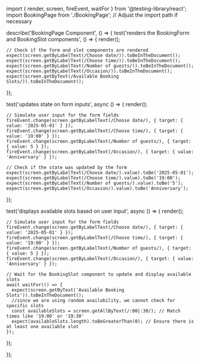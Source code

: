 import { render, screen, fireEvent, waitFor } from '@testing-library/react';
import BookingPage from './BookingPage'; // Adjust the import path if necessary

describe('BookingPage Component', () => {
  test('renders the BookingForm and BookingSlot components', () => {
    render(<BookingPage />);
    
    // Check if the form and slot components are rendered
    expect(screen.getByLabelText(/Choose date/)).toBeInTheDocument();
    expect(screen.getByLabelText(/Choose time/)).toBeInTheDocument();
    expect(screen.getByLabelText(/Number of guests/)).toBeInTheDocument();
    expect(screen.getByLabelText(/Occasion/)).toBeInTheDocument();
    expect(screen.getByText(/Available Booking Slots/)).toBeInTheDocument();
  });

  test('updates state on form inputs', async () => {
    render(<BookingPage />);
    
    // Simulate user input for the form fields
    fireEvent.change(screen.getByLabelText(/Choose date/), { target: { value: '2025-05-01' } });
    fireEvent.change(screen.getByLabelText(/Choose time/), { target: { value: '19:00' } });
    fireEvent.change(screen.getByLabelText(/Number of guests/), { target: { value: 5 } });
    fireEvent.change(screen.getByLabelText(/Occasion/), { target: { value: 'Anniversary' } });

    // Check if the state was updated by the form
    expect(screen.getByLabelText(/Choose date/).value).toBe('2025-05-01');
    expect(screen.getByLabelText(/Choose time/).value).toBe('19:00');
    expect(screen.getByLabelText(/Number of guests/).value).toBe('5');
    expect(screen.getByLabelText(/Occasion/).value).toBe('Anniversary');
  });

  test('displays available slots based on user input', async () => {
    render(<BookingPage />);
    
    // Simulate user input for the form fields
    fireEvent.change(screen.getByLabelText(/Choose date/), { target: { value: '2025-05-01' } });
    fireEvent.change(screen.getByLabelText(/Choose time/), { target: { value: '19:00' } });
    fireEvent.change(screen.getByLabelText(/Number of guests/), { target: { value: 5 } });
    fireEvent.change(screen.getByLabelText(/Occasion/), { target: { value: 'Anniversary' } });

    // Wait for the BookingSlot component to update and display available slots
    await waitFor(() => {
      expect(screen.getByText('Available Booking Slots')).toBeInTheDocument();
      //since we are using random availability, we cannot check for specific slots
      const availableSlots = screen.getAllByText(/:00|:30/); // Match times like '19:00' or '19:30'
      expect(availableSlots.length).toBeGreaterThan(0); // Ensure there is at least one available slot
    });
  });

});
